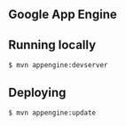 ## Google App Engine

## Running locally
    $ mvn appengine:devserver

## Deploying
    $ mvn appengine:update